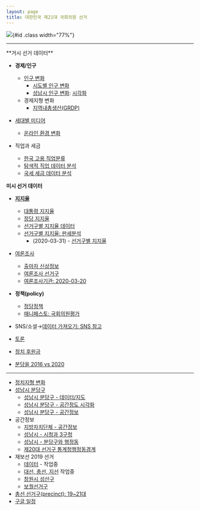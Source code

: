 ```yaml
---
layout: page
title: 대한민국 제21대 국회의원 선거
---
```


![](fig/election-predictive-model.png){#id .class width="77%"}

---


<div class = "row">
  <div class = "col-md-6">
**거시 선거 데이터**

- **경제/인구**
    - [인구 변화](election_population_pyramid.html)
        - [시도별 인구 변화](election_province_population.html)
        - [성남시 인구 변화](election_sungnam_population.html): [시각화](election_sungnam_population_viz.html)
    - 경제지형 변화
        - [지역내총생산(GRDP)](election_grdp.html)
- [세대별 미디어](election_media.html)
    - [온라인 환경 변화](election_online.html)
- 직업과 세금
    - [한국 고용 직업분류](election_job_classification.html)
    - [탐색적 직업 데이터 분석](election_job_EDA.html)
    - [국세 세금 데이터 분석](election_tax_EDA.html)

  </div>
  <div class = "col-md-6">
**미시 선거 데이터**

- **[지지율](election-approval.html)**
    - [대통령 지지율](president_approval_survey.html)
    - [정당 지지율](party_approval_survey.html)
    - [선거구별 지지율 데이터](precinct_approval_survey_data.html)
    - [선거구별 지지율: 판세분석](precinct_approval_survey_situation.html)
        - (2020-03-31) - [선거구별 지지율](precinct_approval_survey.html)
- [여론조사](election-polls.html)
    - [출마자 신상정보](election-candidate.html)
    - [여론조사 선거구](election-precinct.html)
    - [여론조사기관: 2020-03-20](election-poll-company.html)
- **정책(policy)**
    - [정당정책](election-policy.html)
    - [매니페스토: 국회의원평가](election-manifesto.html)
- SNS/소셜&rarr;[데이터 가져오기: SNS 참고](https://statkclee.github.io/ingest-data/)
- [토론](election-debates.html)
- [정치 후원금](election-give.html)
- [분당을 2016 vs 2020](election-2016-2020.html)

  </div>
</div>

---

- [정치지형 변화](election_politics.html)
- [성남시 분당구](election_politics_votes.html)
    - [성남시 분당구 - 데이터/지도](election_bundang_data.html)
    - [성남시 분당구 - 공간정도 시각화](election_bundang_data_map.html)
    - [성남시 분당구 - 공간정보](election_politics_votes_map.html)
- 공간정보
    - [지방자치단체 - 공간정보](election_sigungu.html)
    - [성남시 - 시청과 3구청](election_sigungu_sungnam.html)
    - [성남시 - 분당구와 행정동](election_sigungu_sungnam_dong.html)
    - [제20대 선거구 통계청행정동경계](election_district_map.html)
- 재보선 2019 선거
    - [데이터](by_election_data.html) - 작업중
    - [대선, 총선, 지선](by_election_major_election.html) 작업중
    - [창원시 성산구](by_election_precinct_changwon.html)    
    - [보궐선거구](by_election_precinct.html)
- [총선 선거구(precinct): 19~21대](precinct-2016.html)
- [구글 일정](election-google-calendar.html)    
